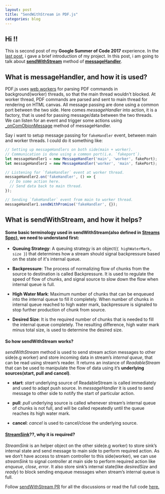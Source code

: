```yaml
---
layout: post
title: "SendWithStream in PDF.js"
categories: blog
---
```


## Hi !!

This is second post of my **Google Summer of Code 2017** experience. In the [last post](http://mukulmishra.me/blog/GSoC-First-Post/), i gave a brief introduction of my project. In this post, i am going to talk about [**sendWithStream**](https://github.com/mozilla/pdf.js/blob/master/src/shared/util.js#L1370) method of [**messageHandler**](https://github.com/mozilla/pdf.js/blob/master/src/shared/util.js#L1239).

## What is messageHandler, and how it is used?

PDF.js uses [web workers](https://developer.mozilla.org/en-US/docs/Web/API/Web_Workers_API/Using_web_workers) for parsing PDF commands in background(worker) threads, so that the main thread wouldn't blocked. At worker thread, PDF commands are parsed and sent to main thread for rendering on HTML canvas. All message passing are done using a common port between the two side. Here comes _messageHandler_ into action, it is a factory, that is used for passing message/data between the two threads. We can listen for an event and trigger some actions using [_onComObjonMessage](https://github.com/mozilla/pdf.js/blob/master/src/shared/util.js#L1251) method of messageHandler.

Say i want to setup message passing for `fakeHandler` event, between main and worker threads. I could do it something like:

```javascript
// Setting up messageHandlers on both side(main + worker).
// Communication is done using a common port(i.e. `fakeport`).
let messageHandler1 = new MessageHandler('main', 'worker', fakePort);
let messageHandler2 = new MessageHandler('worker', 'main', fakePort);

// Listening for `fakeHandler` event at worker thread.
messageHandler2.on('fakeHandler', () => {
  // Do some action here.
  // Send data back to main thread.
});

// Sending `fakeHandler` event from main to worker thread.
messageHandler1.sendWithPromise('fakeHandler', {});
```

## What is sendWithStream, and how it helps?

#### Some basic terminology used in sendWithStream(also defined in [Streams Spec](http://streams.spec.whatwg.org/)), we need to understand first:

- **Queuing Strategy**: A queuing strategy is an object(`{ highWaterMark, size }`) that determines how a stream should signal backpressure based on the state of it's internal queue.

- **Backpressure**: The process of normalizing flow of chunks from the source to destination is called Backpressure. It is used to regulate the speed of flow of chunks, and signal source to slow down the flow when internal queue is full.

- **High Water Mark**: Maximum number of chunks that can be enqueued into the internal queue to fill it completely. When number of chunks in internal queue reached to high water mark, backpressure is signaled to stop further production of chunk from source.

- **Desired Size**: It is the required number of chunks that is needed to fill the internal queue completely. The resulting difference, high water mark minus total size, is used to determine the desired size.


#### So how sendWithStream works?

_sendWithStream_ method is used to send stream action messages to other side(e.g worker) and store incoming data in stream’s _internal queue_, that can be read using stream’s reader. It returns an instance of _ReadableStream_ that can be used to manipulate the flow of data using it’s **underlying sources(start, pull and cancel)**.

- **start**: _start_ underlying source of ReadableStream is called immediately and used to adapt push source. In _messageHandler_ it is used to send message to other side to notify the start of particular action.

- **pull**: _pull_ underlying source is called whenever stream’s internal queue of chunks is not full, and will be called repeatedly until the queue reaches its high water mark.

- **cancel**: _cancel_ is used to cancel/close the underlying source.

#### [StreamSink](https://github.com/mozilla/pdf.js/blob/master/src/shared/util.js#L1425)??, why it is required?

_StreamSink_ is an helper object on the other side(e.g worker) to store sink’s internal state and send message to main side to perform required action. As we don’t have access to stream controller to this side(worker), we can use _streamSink_ to signal controller at main side to perform required action like _enqueue_, _close_, _error_. It also store sink’s internal state(like _desiredSize_ and _ready_) to block sending enqueue messages when stream’s internal queue is full.

Follow [sendWithStream PR](https://github.com/mozilla/pdf.js/pull/8430) for all the discussions or read the full code [here.](https://github.com/mukulmishra18/pdf.js/commit/bbd9968f76c68f6120a6e36825796347b7bb152a)